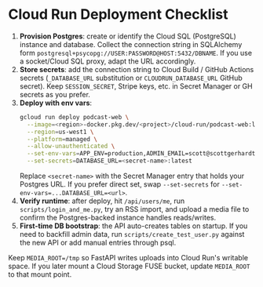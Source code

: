 # Cloud Run Deployment Checklist

1. **Provision Postgres**: create or identify the Cloud SQL (PostgreSQL) instance and database. Collect the connection string in SQLAlchemy form `postgresql+psycopg://USER:PASSWORD@HOST:5432/DBNAME`. If you use a socket/Cloud SQL proxy, adapt the URL accordingly.
2. **Store secrets**: add the connection string to Cloud Build / GitHub Actions secrets (`_DATABASE_URL` substitution or `CLOUDRUN_DATABASE_URL` GitHub secret). Keep `SESSION_SECRET`, Stripe keys, etc. in Secret Manager or GH secrets as you prefer.
3. **Deploy with env vars**:
   ```bash
   gcloud run deploy podcast-web \
     --image=<region>-docker.pkg.dev/<project>/cloud-run/podcast-web:latest \
     --region=us-west1 \
     --platform=managed \
     --allow-unauthenticated \
     --set-env-vars=APP_ENV=production,ADMIN_EMAIL=scott@scottgerhardt.com,MEDIA_ROOT=/tmp \
     --set-secrets=DATABASE_URL=<secret-name>:latest
   ```
   Replace `<secret-name>` with the Secret Manager entry that holds your Postgres URL. If you prefer direct set, swap `--set-secrets` for `--set-env-vars=...DATABASE_URL=<url>`.
4. **Verify runtime**: after deploy, hit `/api/users/me`, run `scripts/login_and_me.py`, try an RSS import, and upload a media file to confirm the Postgres-backed instance handles reads/writes.
5. **First-time DB bootstrap**: the API auto-creates tables on startup. If you need to backfill admin data, run `scripts/create_test_user.py` against the new API or add manual entries through psql.

Keep `MEDIA_ROOT=/tmp` so FastAPI writes uploads into Cloud Run's writable space. If you later mount a Cloud Storage FUSE bucket, update `MEDIA_ROOT` to that mount point.
